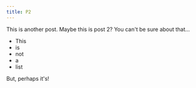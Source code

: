 ```yaml
---
title: P2
---
```


This is another post.
Maybe this is post 2? You can't be sure about that...

* This
* is
* not
* a 
* list

But, perhaps it's!

